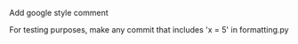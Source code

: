 Add google style comment

For testing purposes, make any commit that includes 'x = 5' in formatting.py
